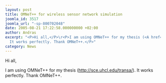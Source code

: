 ```yaml
---
layout: post
title: OMNeT++ for wireless sensor network simulation
joomla_id: 3517
joomla_url: "-sp-800702048"
date: 2005-08-21 17:22:58.000000000 +02:00
author: Andras
excerpt: "<P>Hi all,</P>\r<P>I am using OMNeT++ for my thesis (<A href=\"http://sce.uhcl.edu/transa/\">http://sce.uhcl.edu/transa/</A>).
  It works perfectly. Thank OMNeT++.</P>"
category: News
---
```

<P>Hi all,</P>
<P>I am using OMNeT++ for my thesis (<A href="http://sce.uhcl.edu/transa/">http://sce.uhcl.edu/transa/</A>). It works perfectly. Thank OMNeT++.</P>

